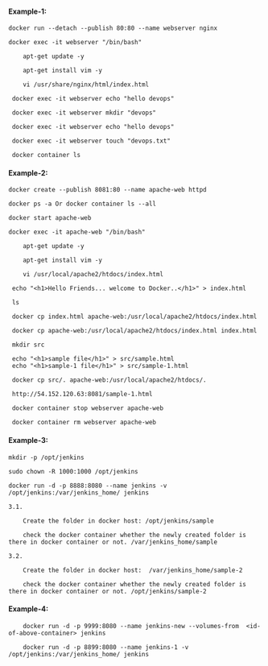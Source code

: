#### Example-1:

    docker run --detach --publish 80:80 --name webserver nginx

    docker exec -it webserver "/bin/bash"

        apt-get update -y

        apt-get install vim -y

        vi /usr/share/nginx/html/index.html

     docker exec -it webserver echo "hello devops"

     docker exec -it webserver mkdir "devops"

     docker exec -it webserver echo "hello devops"

     docker exec -it webserver touch "devops.txt"

     docker container ls

#### Example-2:

    docker create --publish 8081:80 --name apache-web httpd

    docker ps -a Or docker container ls --all
    
    docker start apache-web

    docker exec -it apache-web "/bin/bash"

        apt-get update -y

        apt-get install vim -y

        vi /usr/local/apache2/htdocs/index.html

     echo "<h1>Hello Friends... welcome to Docker..</h1>" > index.html

     ls

     docker cp index.html apache-web:/usr/local/apache2/htdocs/index.html
     
     docker cp apache-web:/usr/local/apache2/htdocs/index.html index.html
     
     mkdir src
     
     echo "<h1>sample file</h1>" > src/sample.html
     echo "<h1>sample-1 file</h1>" > src/sample-1.html
   
     docker cp src/. apache-web:/usr/local/apache2/htdocs/.
     
     http://54.152.120.63:8081/sample-1.html
     
     docker container stop webserver apache-web
     
     docker container rm webserver apache-web
  
#### Example-3: 

    mkdir -p /opt/jenkins
    
    sudo chown -R 1000:1000 /opt/jenkins
    
    docker run -d -p 8888:8080 --name jenkins -v /opt/jenkins:/var/jenkins_home/ jenkins
    
    3.1. 
    
        Create the folder in docker host: /opt/jenkins/sample

        check the docker container whether the newly created folder is there in docker container or not. /var/jenkins_home/sample
        
    3.2.
    
        Create the folder in docker host:  /var/jenkins_home/sample-2

        check the docker container whether the newly created folder is there in docker container or not. /opt/jenkins/sample-2
        
#### Example-4:
    
        docker run -d -p 9999:8080 --name jenkins-new --volumes-from  <id-of-above-container> jenkins
        
        docker run -d -p 8899:8080 --name jenkins-1 -v /opt/jenkins:/var/jenkins_home/ jenkins
        
    
    
    
    
    
    
